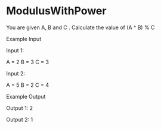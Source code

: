 # ModulusWithPower
You are given A, B and C .
Calculate the value of (A ^ B) % C

Example Input

Input 1:

A = 2 B = 3 C = 3

Input 2:

A = 5 B = 2 C = 4


Example Output

Output 1: 2

Output 2: 1

